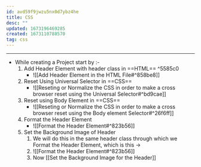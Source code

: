 ```yaml
---
id: avd59f9jwzu5nx0d7ybz4he
title: CSS
desc: ""
updated: 1673196469285
created: 1673110788570
tag: css
---
```


---

- While creating a Project start by :-
  1.  Add Header Element with header class in ==HTML== ^5585c0
      - ![[Add Header Element in the HTML File#^858be8]]
  2.  Reset Using Universal Selector in ==CSS==
      - ![[Reseting or Normalize the CSS in order to make a cross browser reset using the Universal Selector#^bd9cae]]
  3.  Reset using Body Element in ==CSS==
      - ![[Reseting or Normalize the CSS in order to make a cross browser reset using the Body element Selector#^26f6ff]]
  4.  Format the Header Element
      - ![[Format the Header Element#^823b56]]
  5.  Set the Background Image of Header
      1. We will do this in the same header class through which we Format the Header Element, which is this →
      2. ![[Format the Header Element#^823b56]]
      3. Now [[Set the Background Image for the Header]]

